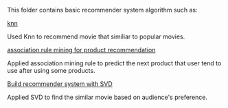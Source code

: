 This folder contains basic recommender system algorithm such as:

  [knn](https://github.com/LunaYogada/452_machine_learning/blob/master/recommender%20system/Collaborative%20Filtering%20Recommendation%20Exploration%20of%20MovieLens%20with%20Surprise.ipynb)
  
  Used Knn to recommend movie that similiar to popular movies.
  
  [association rule mining for product recommendation](https://github.com/LunaYogada/452_machine_learning/blob/master/recommender%20system/association%20rule%20mining%20for%20product%20recommendation.ipynb)

  Applied association mining rule to predict the next product that user tend to use after using some products.

  [Build recommender system with SVD](https://github.com/LunaYogada/452_machine_learning/blob/master/recommender%20system/Build%20recommender%20system%20with%20SVD.ipynb)
  
   Applied SVD to find the similar movie based on audience's preference.
